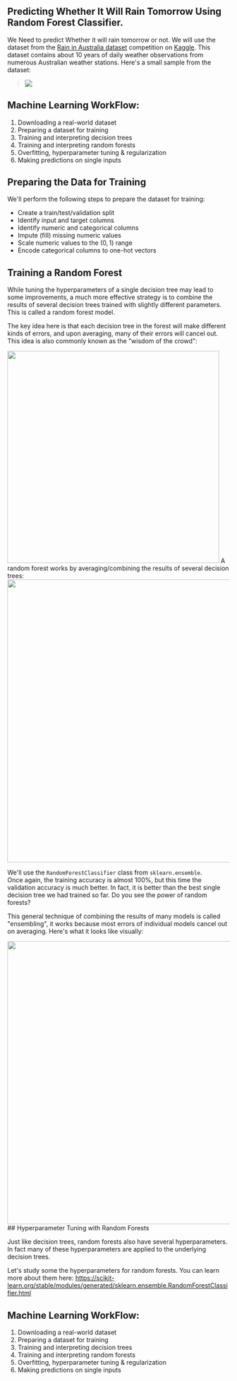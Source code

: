 ## Predicting Whether It Will Rain Tomorrow Using Random Forest Classifier. 

We Need to predict Whether it will rain tomorrow or not. We will use the dataset from the [Rain in Australia dataset](https://kaggle.com/jsphyg/weather-dataset-rattle-package) competition on [Kaggle](https://kaggle.com). This dataset contains about 10 years of daily weather observations from numerous Australian weather stations.
Here's a small sample from the dataset:
> 
> ![](https://i.imgur.com/5QNJvir.png)  

## Machine Learning WorkFlow:  
1. Downloading a real-world dataset
2. Preparing a dataset for training
3. Training and interpreting decision trees
4. Training and interpreting random forests
5. Overfitting, hyperparameter tuning & regularization
6. Making predictions on single inputs


## Preparing the Data for Training
We'll perform the following steps to prepare the dataset for training:

- Create a train/test/validation split
- Identify input and target columns
- Identify numeric and categorical columns
- Impute (fill) missing numeric values
- Scale numeric values to the $(0, 1)$ range
- Encode categorical columns to one-hot vectors  

## Training a Random Forest

While tuning the hyperparameters of a single decision tree may lead to some improvements, a much more effective strategy is to combine the results of several decision trees trained with slightly different parameters. This is called a random forest model. 

The key idea here is that each decision tree in the forest will make different kinds of errors, and upon averaging, many of their errors will cancel out. This idea is also commonly known as the "wisdom of the crowd":

<img src="https://i.imgur.com/4Dg0XK4.png" width="480">  
A random forest works by averaging/combining the results of several decision trees:

<img src="https://1.bp.blogspot.com/-Ax59WK4DE8w/YK6o9bt_9jI/AAAAAAAAEQA/9KbBf9cdL6kOFkJnU39aUn4m8ydThPenwCLcBGAsYHQ/s0/Random%2BForest%2B03.gif" width="640">


We'll use the `RandomForestClassifier` class from `sklearn.ensemble`.  
Once again, the training accuracy is almost 100%, but this time the validation accuracy is much better. In fact, it is better than the best single decision tree we had trained so far. Do you see the power of random forests?

This general technique of combining the results of many models is called "ensembling", it works because most errors of individual models cancel out on averaging. Here's what it looks like visually:

<img src="https://i.imgur.com/qJo8D8b.png" width="640">  
## Hyperparameter Tuning with Random Forests

Just like decision trees, random forests also have several hyperparameters. In fact many of these hyperparameters are applied to the underlying decision trees. 

Let's study some the hyperparameters for random forests. You can learn more about them here: https://scikit-learn.org/stable/modules/generated/sklearn.ensemble.RandomForestClassifier.html 
## Machine Learning WorkFlow:  
1. Downloading a real-world dataset
2. Preparing a dataset for training
3. Training and interpreting decision trees
4. Training and interpreting random forests
5. Overfitting, hyperparameter tuning & regularization
6. Making predictions on single inputs
